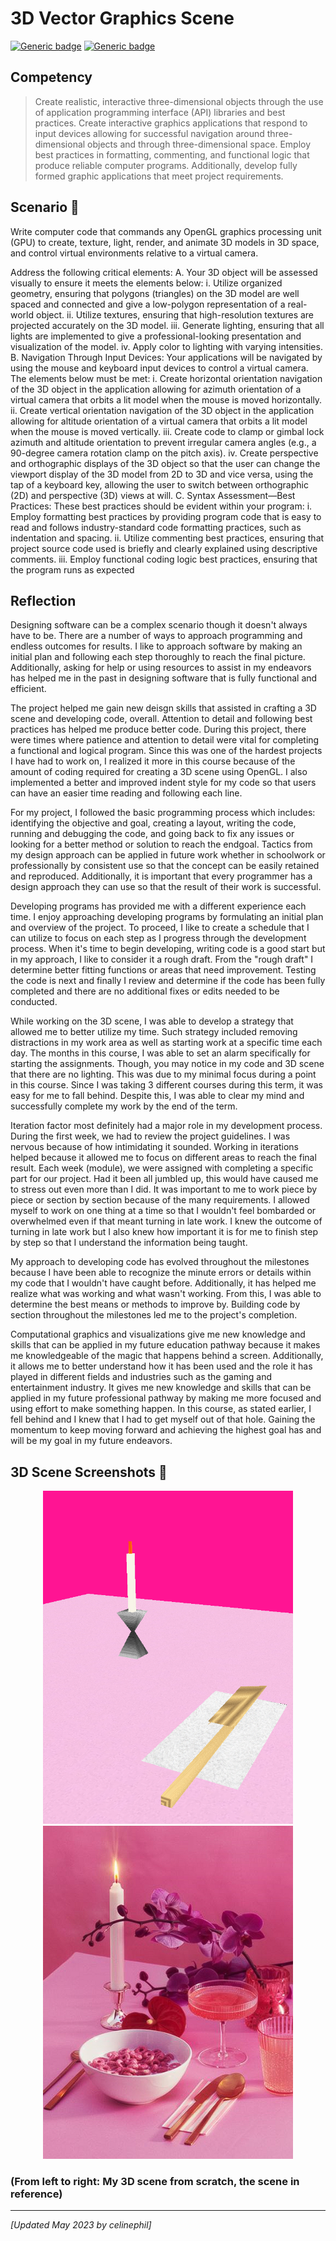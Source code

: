 # 3D Vector Graphics Scene

[![Generic badge](https://img.shields.io/badge/Language-C++-blue.svg)](https://cplusplus.com/) [![Generic badge](https://img.shields.io/badge/API-OpenGL-pink.svg)](https://www.khronos.org/opengl/wiki/Getting_Started) 

## Competency
> Create realistic, interactive three-dimensional objects through the use of application programming interface (API) libraries and best practices. Create interactive graphics applications that respond to input devices allowing for successful navigation around three-dimensional objects and  through  three-dimensional space. Employ best practices in formatting, commenting, and functional logic that produce reliable computer programs. Additionally, develop fully formed graphic applications that meet project requirements.

## Scenario :memo:
Write computer code that commands any OpenGL graphics processing unit (GPU) to create, texture, light, render, and animate 3D models in 3D space, and control virtual environments relative to a virtual camera.

Address the following critical elements: 
A. Your 3D object will be assessed visually to ensure it meets the elements below: i.   Utilize organized geometry, ensuring that polygons (triangles) on the 3D model are well spaced and connected and give a low-polygon representation of a real-world object. ii.   Utilize textures, ensuring that high-resolution textures are projected accurately on the 3D model. iii.   Generate lighting, ensuring that all lights are implemented to give a professional-looking presentation and visualization of the model. iv.   Apply color to lighting with varying intensities. B.   Navigation Through Input Devices: Your applications will be navigated by using the mouse and keyboard input devices to control a virtual camera. The elements below must be met: i.   Create horizontal orientation navigation of the 3D object in the application allowing for azimuth orientation of a virtual camera that orbits a lit model when the mouse is moved horizontally. ii.   Create vertical orientation navigation of the 3D object in the application allowing for altitude orientation of a virtual camera that orbits a lit model when the mouse is moved vertically. iii.   Create code to clamp or gimbal lock azimuth and altitude orientation to prevent irregular camera angles (e.g., a 90-degree camera rotation clamp on the pitch axis). iv.   Create perspective and orthographic displays of the 3D object so that the user can change the viewport display of the 3D model from 2D to 3D and vice versa, using the tap of a keyboard key, allowing the user to switch between orthographic (2D) and perspective (3D) views at will. C.   Syntax Assessment—Best Practices: These best practices should be evident within your program: i.   Employ formatting best practices by providing program code that is easy to read and follows industry-standard code formatting practices, such as indentation and spacing. ii.   Utilize commenting best practices, ensuring that project source code used is briefly and clearly explained using descriptive comments. iii.   Employ functional coding logic best practices, ensuring that the program runs as expected

## Reflection
Designing software can be a complex scenario though it doesn't always have to be. There are a number of ways to approach programming and endless outcomes for results. I like to approach software by making an initial plan and following each step thoroughly to reach the final picture. Additionally, asking for help or using resources to assist in my endeavors has helped me in the past in designing software that is fully functional and efficient. 

The project helped me gain new deisgn skills that assisted in crafting a 3D scene and developing code, overall. Attention to detail and following best practices has helped me produce better code. During this project, there were times where patience and attention to detail were vital for completing a functional and logical program. Since this was one of the hardest projects I have had to work on, I realized it more in this course because of the amount of coding required for creating a 3D scene using OpenGL. I also implemented a better and improved indent style for my code so that users can have an easier time reading and following each line. 

For my project, I followed the basic programming process which includes: identifying the objective and goal, creating a layout, writing the code, running and debugging the code, and going back to fix any issues or looking for a better method or solution to reach the endgoal. Tactics from my design approach can be applied in future work whether in schoolwork or professionally by consistent use so that the concept can be easily retained and reproduced. Additionally, it is important that every programmer has a design approach they can use so that the result of their work is successful. 

Developing programs has provided me with a different experience each time. I enjoy approaching developing programs by formulating an initial plan and overview of the project. To proceed, I like to create a schedule that I can utilize to focus on each step as I progress through the development process. When it's time to begin developing, writing code is a good start but in my approach, I like to consider it a rough draft. From the "rough draft" I determine better fitting functions or areas that need improvement. Testing the code is next and finally I review and determine if the code has been fully completed and there are no additional fixes or edits needed to be conducted.

While working on the 3D scene, I was able to develop a strategy that allowed me to better utilize my time. Such strategy included removing distractions in my work area as well as starting work at a specific time each day. The months in this course, I was able to set an alarm specifically for starting the assignments. Though, you may notice in my code and 3D scene that there are no lighting. This was due to my minimal focus during a point in this course. Since I was taking 3 different courses during this term, it was easy for me to fall behind. Despite this, I was able to clear my mind and successfully complete my work by the end of the term.

Iteration factor most definitely had a major role in my development process. During the first week, we had to review the project guidelines. I was nervous because of how intimidating it sounded. Working in iterations helped because it allowed me to focus on different areas to reach the final result. Each week (module), we were assigned with completing a specific part for our project. Had it been all jumbled up, this would have caused me to stress out even more than I did. It was important to me to work piece by piece or section by section because of the many requirements. I allowed myself to work on one thing at a time so that I wouldn't feel bombarded or overwhelmed even if that meant turning in late work. I knew the outcome of turning in late work but I also knew how important it is for me to finish step by step so that I understand the information being taught. 

My approach to developing code has evolved throughout the milestones because I have been able to recognize the minute errors or details within my code that I wouldn't have caught before. Additionally, it has helped me realize what was working and what wasn't working. From this, I was able to determine the best means or methods to improve by. Building code by section throughout the milestones led me to the project's completion.

Computational graphics and visualizations give me new knowledge and skills that can be applied in my future education pathway because it makes me knowledgeable of the magic that happens behind a screen. Additionally, it allows me to better understand how it has been used and the role it has played in different fields and industries such as the gaming and entertainment industry. It gives me new knowledge and skills that can be applied in my future professional pathway by making me more focused and using effort to make something happen. In this course, as stated earlier, I fell behind and I knew that I had to get myself out of that hole. Gaining the momentum to keep moving forward and achieving the highest goal has and will be my goal in my future endeavors.

## 3D Scene Screenshots :camera_flash:

<div style="text-align: center;">
    <img src="3D Scene Screenshots/3DScene.png" width="400px" />
    <img src="3D Scene Screenshots/3DSceneReference.png" width="400px" />
</div>

### (From left to right: My 3D scene from scratch, the scene in reference)

---
*[Updated May 2023 by celinephil]*
